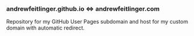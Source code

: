 ### andrewfeitlinger.github.io <=> andrewfeitlinger.com

Repository for my GitHub User Pages subdomain and host for my custom domain with automatic redirect.
